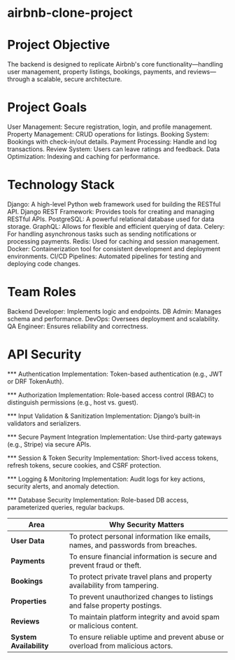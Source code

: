 # airbnb-clone-project

# Project Objective
The backend is designed to replicate Airbnb's core functionality—handling user management, property listings, bookings, payments, and reviews—through a scalable, secure architecture.

# Project Goals
User Management: Secure registration, login, and profile management.
Property Management: CRUD operations for listings.
Booking System: Bookings with check-in/out details.
Payment Processing: Handle and log transactions.
Review System: Users can leave ratings and feedback.
Data Optimization: Indexing and caching for performance.

# Technology Stack
Django: A high-level Python web framework used for building the RESTful API.
Django REST Framework: Provides tools for creating and managing RESTful APIs.
PostgreSQL: A powerful relational database used for data storage.
GraphQL: Allows for flexible and efficient querying of data.
Celery: For handling asynchronous tasks such as sending notifications or processing payments.
Redis: Used for caching and session management.
Docker: Containerization tool for consistent development and deployment environments.
CI/CD Pipelines: Automated pipelines for testing and deploying code changes.

# Team Roles
Backend Developer: Implements logic and endpoints.
DB Admin: Manages schema and performance.
DevOps: Oversees deployment and scalability.
QA Engineer: Ensures reliability and correctness.



# API Security
*** Authentication
Implementation: Token-based authentication (e.g., JWT or DRF TokenAuth).

*** Authorization
Implementation: Role-based access control (RBAC) to distinguish permissions (e.g., host vs. guest).

*** Input Validation & Sanitization
Implementation: Django’s built-in validators and serializers.

*** Secure Payment Integration
Implementation: Use third-party gateways (e.g., Stripe) via secure APIs.

*** Session & Token Security
Implementation: Short-lived access tokens, refresh tokens, secure cookies, and CSRF protection.

*** Logging & Monitoring
Implementation: Audit logs for key actions, security alerts, and anomaly detection.

*** Database Security
Implementation: Role-based DB access, parameterized queries, regular backups.

| Area                    | Why Security Matters                                                             |
| ----------------------- | -------------------------------------------------------------------------------- |
| **User Data**           | To protect personal information like emails, names, and passwords from breaches. |
| **Payments**            | To ensure financial information is secure and prevent fraud or theft.            |
| **Bookings**            | To protect private travel plans and property availability from tampering.        |
| **Properties**          | To prevent unauthorized changes to listings and false property postings.         |
| **Reviews**             | To maintain platform integrity and avoid spam or malicious content.              |
| **System Availability** | To ensure reliable uptime and prevent abuse or overload from malicious actors.   |




